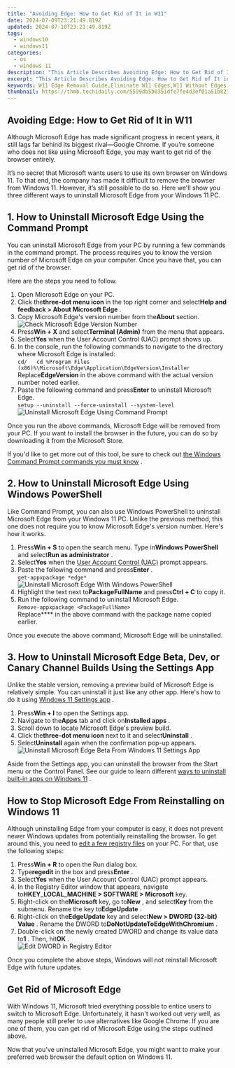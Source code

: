```yaml
---
title: "Avoiding Edge: How to Get Rid of It in W11"
date: 2024-07-09T23:21:49.819Z
updated: 2024-07-10T23:21:49.819Z
tags:
  - windows10
  - windows11
categories:
  - os
  - windows 11
description: "This Article Describes Avoiding Edge: How to Get Rid of It in W11"
excerpt: "This Article Describes Avoiding Edge: How to Get Rid of It in W11"
keywords: W11 Edge Removal Guide,Eliminate W11 Edges,W11 Without Edges,Fit Exactly, No Edges,Pure Windows Experience W11,No-Edge W11 Tips,Complete W11 Interface
thumbnail: https://thmb.techidaily.com/5599db5b0351dfe7fe4d3ef01a51b823176684e86c63c43fb2d60eaab80af0aa.jpg
---
```


## Avoiding Edge: How to Get Rid of It in W11

 Although Microsoft Edge has made significant progress in recent years, it still lags far behind its biggest rival—Google Chrome. If you’re someone who does not like using Microsoft Edge, you may want to get rid of the browser entirely.

 It’s no secret that Microsoft wants users to use its own browser on Windows 11\. To that end, the company has made it difficult to remove the browser from Windows 11\. However, it’s still possible to do so. Here we'll show you three different ways to uninstall Microsoft Edge from your Windows 11 PC.

## 1\. How to Uninstall Microsoft Edge Using the Command Prompt

 You can uninstall Microsoft Edge from your PC by running a few commands in the command prompt. The process requires you to know the version number of Microsoft Edge on your computer. Once you have that, you can get rid of the browser.

Here are the steps you need to follow.

1. Open Microsoft Edge on your PC.
2. Click the**three-dot menu icon** in the top right corner and select**Help and feedback > About Microsoft Edge** .
3. Copy Microsoft Edge's version number from the**About** section.  
![Check Microsoft Edge Version Number](https://static1.makeuseofimages.com/wordpress/wp-content/uploads/2022/09/Microsoft-Edge-Version-Number.jpg)
4. Press**Win + X** and select**Terminal (Admin)** from the menu that appears.
5. Select**Yes** when the User Account Control (UAC) prompt shows up.
6. In the console, run the following commands to navigate to the directory where Microsoft Edge is installed:  
`cd/  
cd %Program Files (x86)%\Microsoft\Edge\Application\EdgeVersion\Installer`  
 Replace**EdgeVersion** in the above command with the actual version number noted earlier.
7. Paste the following command and press**Enter** to uninstall Microsoft Edge.  
`setup --uninstall --force-uninstall --system-level`  
![Uninstall Microsoft Edge Using Command Prompt](https://static1.makeuseofimages.com/wordpress/wp-content/uploads/2022/09/Uninstall-Microsoft-Edge-Using-Command-Prompt.jpg)

 Once you run the above commands, Microsoft Edge will be removed from your PC. If you want to install the browser in the future, you can do so by downloading it from the Microsoft Store.

 If you'd like to get more out of this tool, be sure to check out [the Windows Command Prompt commands you must know](https://www.makeuseof.com/tag/15-cmd-commands-every-windows-user-know/) .

## 2\. How to Uninstall Microsoft Edge Using Windows PowerShell

 Like Command Prompt, you can also use Windows PowerShell to uninstall Microsoft Edge from your Windows 11 PC. Unlike the previous method, this one does not require you to know Microsoft Edge's version number. Here's how it works.

1. Press**Win + S** to open the search menu. Type in**Windows PowerShell** and select**Run as administrator** .
2. Select**Yes** when the [User Account Control (UAC)](https://www.makeuseof.com/tag/user-account-control-windows-10/) prompt appears.
3. Paste the following command and press**Enter** .  
`get-appxpackage *edge*`  
![Uninstall Microsoft Edge With Windows PowerShell](https://static1.makeuseofimages.com/wordpress/wp-content/uploads/2022/09/Uninstall-Microsoft-Edge-Using-Windows-PowerShell-1.jpg)
4. Highlight the text next to**PackageFullName** and press**Ctrl + C** to copy it.
5. Run the following command to uninstall Microsoft Edge.  
`Remove-appxpackage <PackageFullName>`  
 Replace**<PackageFullName>** in the above command with the package name copied earlier.

 Once you execute the above command, Microsoft Edge will be uninstalled.

## 3\. How to Uninstall Microsoft Edge Beta, Dev, or Canary Channel Builds Using the Settings App

 Unlike the stable version, removing a preview build of Microsoft Edge is relatively simple. You can uninstall it just like any other app. Here's how to do it using [Windows 11 Settings app](https://www.makeuseof.com/windows-11-settings-whats-new/) .

1. Press**Win + I** to open the Settings app.
2. Navigate to the**Apps** tab and click on**Installed apps** .
3. Scroll down to locate Microsoft Edge's preview build.
4. Click the**three-dot menu icon** next to it and select**Uninstall** .
5. Select**Uninstall** again when the confirmation pop-up appears.  
![Uninstall Microsoft Edge Beta From Windows 11 Settings App](https://static1.makeuseofimages.com/wordpress/wp-content/uploads/2022/09/Uninstall-Microsoft-Edge-Beta-From-Windows-11-1.jpg)

 Aside from the Settings app, you can uninstall the browser from the Start menu or the Control Panel. See our guide to learn different [ways to uninstall built-in apps on Windows 11](https://www.makeuseof.com/ways-to-uninstall-apps-windows-11/) .

## How to Stop Microsoft Edge From Reinstalling on Windows 11

 Although uninstalling Edge from your computer is easy, it does not prevent newer Windows updates from potentially reinstalling the browser. To get around this, you need to [edit a few registry files](https://www.makeuseof.com/windows-registry-file-guide/) on your PC. For that, use the following steps:

1. Press**Win + R** to open the Run dialog box.
2. Type**regedit** in the box and press**Enter** .
3. Select**Yes** when the User Account Control (UAC) prompt appears.
4. In the Registry Editor window that appears, navigate to**HKEY\_LOCAL\_MACHINE > SOFTWARE > Microsoft** key.
5. Right-click on the**Microsoft** key, go to**New** , and select**Key** from the submenu. Rename the key to**EdgeUpdate** .
6. Right-click on the**EdgeUpdate** key and select**New > DWORD (32-bit) Value** . Rename the DWORD to**DoNotUpdateToEdgeWithChromium** .
7. Double-click on the newly created DWORD and change its value data to**1** . Then, hit**OK** .  
![Edit DWORD in Registry Editor](https://static1.makeuseofimages.com/wordpress/wp-content/uploads/2023/03/edit-dword-in-registry-editor.jpg)

 Once you complete the above steps, Windows will not reinstall Microsoft Edge with future updates.

## Get Rid of Microsoft Edge

 With Windows 11, Microsoft tried everything possible to entice users to switch to Microsoft Edge. Unfortunately, it hasn't worked out very well, as many people still prefer to use alternatives like Google Chrome. If you are one of them, you can get rid of Microsoft Edge using the steps outlined above.

 Now that you've uninstalled Microsoft Edge, you might want to make your preferred web browser the default option on Windows 11.


<ins class="adsbygoogle"
     style="display:block"
     data-ad-format="autorelaxed"
     data-ad-client="ca-pub-7571918770474297"
     data-ad-slot="1223367746"></ins>



<ins class="adsbygoogle"
     style="display:block"
     data-ad-client="ca-pub-7571918770474297"
     data-ad-slot="8358498916"
     data-ad-format="auto"
     data-full-width-responsive="true"></ins>


